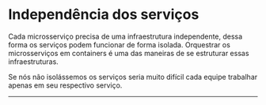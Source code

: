 # Independência dos serviços

Cada microsserviço precisa de uma infraestrutura independente, dessa forma os serviços podem funcionar de forma isolada. Orquestrar os microsserviços em containers é uma das maneiras de se estruturar essas infraestruturas.

Se nós não isolássemos os serviços seria muito difícil cada equipe trabalhar apenas em seu respectivo serviço.

---
